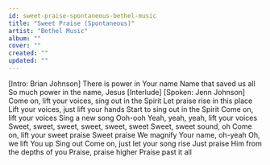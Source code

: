 ```yaml
---
id: sweet-praise-spontaneous-bethel-music
title: "Sweet Praise (Spontaneous)"
artist: "Bethel Music"
album: ""
cover: ""
created: ""
updated: ""
---
```


[Intro: Brian Johnson]
There is power in Your name
Name that saved us all
So much power in the name, Jesus
[Interlude]
[Spoken: Jenn Johnson]
Come on, lift your voices, sing out in the Spirit
Let praise rise in this place
Lift your voices, just lift your hands
Start to sing out in the Spirit
Come on, lift your voices
Sing a new song
Ooh-ooh
Yeah, yeah, yeah, lift your voices
Sweet, sweet, sweet, sweet, sweet, sweet
Sweet, sweet sound, oh
Come on, lift your sweet praise
Sweet praise
We magnify Your name, oh-yeah
Oh, we lift You up
Sing out
Come on, just let your song rise
Just praise Him from the depths of you
Praise, praise higher
Praise past it all